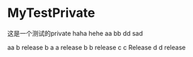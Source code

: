 # MyTestPrivate
这是一个测试的private haha hehe aa bb dd sad

aa
b
release b
a
a release
b
b release
c
c Release
d
d release
